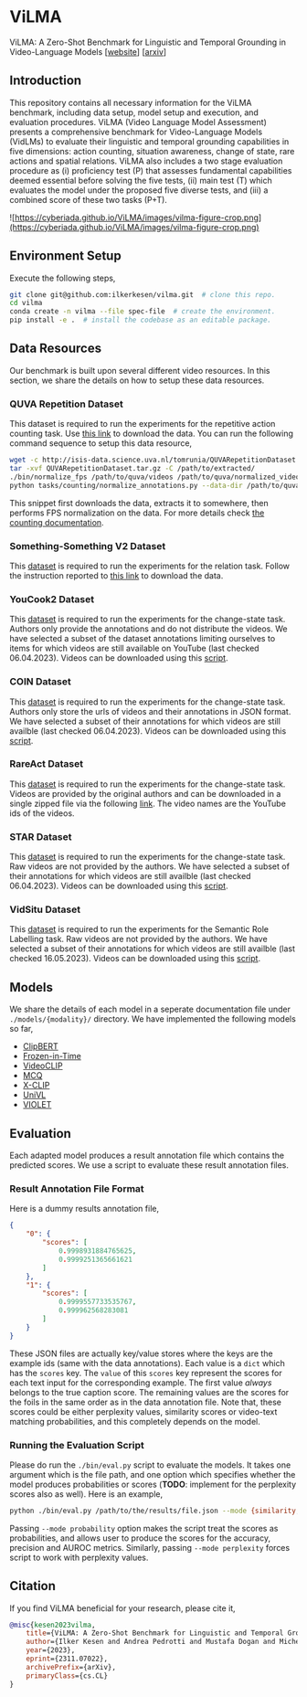 # ViLMA
ViLMA: A Zero-Shot Benchmark for Linguistic and Temporal Grounding in Video-Language Models \[[website](cyberiada.github.io/ViLMA)\] \[[arxiv](https://arxiv.org/abs/2311.07022)\]


## Introduction

This repository contains all necessary information for the ViLMA benchmark, including data setup, model setup and execution, and evaluation procedures. ViLMA (Video Language Model Assessment) presents a comprehensive benchmark for Video-Language Models (VidLMs) to evaluate their linguistic and temporal grounding capabilities in five dimensions: action counting, situation awareness, change of state, rare actions and spatial relations. ViLMA also includes a two stage evaluation procedure as (i) proficiency test (P) that assesses fundamental capabilities deemed essential before solving the five tests, (ii) main test (T) which evaluates the model under the proposed five diverse tests, and (iii) a combined score of these two tasks (P+T). 

![https://cyberiada.github.io/ViLMA/images/vilma-figure-crop.png](https://cyberiada.github.io/ViLMA/images/vilma-figure-crop.png)

## Environment Setup
Execute the following steps,

```bash
git clone git@github.com:ilkerkesen/vilma.git  # clone this repo.
cd vilma
conda create -n vilma --file spec-file  # create the environment.
pip install -e .  # install the codebase as an editable package.
```

## Data Resources

Our benchmark is built upon several different video resources. In this section, we share the details on how to setup these data resources.

### QUVA Repetition Dataset

This dataset is required to run the experiments for the repetitive action counting task. Use [this link](http://isis-data.science.uva.nl/tomrunia/QUVARepetitionDataset.tar.gz) to download the data. You can run the following command sequence to setup this data resource,

```bash
wget -c http://isis-data.science.uva.nl/tomrunia/QUVARepetitionDataset.tar.gz
tar -xvf QUVARepetitionDataset.tar.gz -C /path/to/extracted/
./bin/normalize_fps /path/to/quva/videos /path/to/quva/normalized_videos
python tasks/counting/normalize_annotations.py --data-dir /path/to/quva
```

This snippet first downloads the data, extracts it to somewhere, then performs FPS normalization on the data. For more details check [the counting documentation](/tasks/counting/README.md).

### Something-Something V2 Dataset

This [dataset](https://developer.qualcomm.com/software/ai-datasets/something-something) is required to run the experiments for the relation task. Follow the instruction reported to [this link](https://developer.qualcomm.com/software/ai-datasets/something-something) to download the data.


### YouCook2 Dataset

This [dataset](http://youcook2.eecs.umich.edu/) is required to run the experiments for the change-state task. Authors only provide the annotations and do not distribute the videos. We have selected a subset of the dataset annotations limiting ourselves to items for which videos are still available on YouTube (last checked 06.04.2023). Videos can be downloaded using this [script](bin/youtube_downloader).

### COIN Dataset

This [dataset](https://coin-dataset.github.io/) is required to run the experiments for the change-state task. Authors only store the urls of videos and their annotations in JSON format. We have selected a subset of their annotations for which videos are still availble (last checked 06.04.2023). Videos can be downloaded using this [script](bin/youtube_downloader).


### RareAct Dataset

This [dataset](https://github.com/antoine77340/RareAct) is required to run the
experiments for the change-state task.
Videos are provided by the original authors and can be downloaded in a single zipped file via the following [link](https://www.rocq.inria.fr/cluster-willow/amiech/rareact.zip). The video names are the YouTube ids of the videos.


### STAR Dataset

This [dataset](https://bobbywu.com/STAR/) is required to run the experiments for the change-state task. Raw videos are not provided by the authors. We have selected a subset of their annotations for which videos are still availble (last checked 06.04.2023). Videos can be downloaded using this [script](bin/youtube_downloader).

### VidSitu Dataset

This [dataset](https://vidsitu.org/) is required to run the experiments for the Semantic Role Labelling task. Raw videos are not provided by the authors. We have selected a subset of their annotations for which videos are still availble (last checked 16.05.2023). Videos can be downloaded using this [script](bin/youtube_downloader).

## Models

We share the details of each model in a seperate documentation file under `./models/{modality}/` directory. We have implemented the following models so far,

- [ClipBERT](./models/video/ClipBERT.md)
- [Frozen-in-Time](./models/video/FiT.md)
- [VideoCLIP](./models/video/VideoCLIP.md)
- [MCQ](./models/video/MCQ.md)
- [X-CLIP](./models/video/X-CLIP.md)
- [UniVL](./models/video/UniVL.md)
- [VIOLET](./models/video/VIOLET.md)

## Evaluation

Each adapted model produces a result annotation file which contains the predicted scores. We use a script to evaluate these result annotation files.

### Result Annotation File Format

Here is a dummy results annotation file,

```json
{
    "0": {
        "scores": [
            0.9998931884765625,
            0.9999251365661621
        ]
    },
    "1": {
        "scores": [
            0.9999557733535767,
            0.999962568283081
        ]
    }
}
```

These JSON files are actually key/value stores where the keys are the example ids (same with the data annotations). Each value is a `dict` which has the `scores` key. The `value` of this `scores` key represent the scores for each text input for the corresponding example. The first value *always* belongs to the true caption score. The remaining values are the scores for the foils in the same order as in the data annotation file. Note that, these scores could be either perplexity values, similarity scores or video-text matching probabilities, and this completely depends on the model.

### Running the Evaluation Script

Please do run the `./bin/eval.py` script to evaluate the models. It takes one argument which is the file path, and one option which specifies whether the model produces probabilities or scores (**TODO**: implement for the perplexity scores also as well). Here is an example,

```bash
python ./bin/eval.py /path/to/the/results/file.json --mode {similarity,probability,perplexity}
```

Passing `--mode probability` option makes the script treat the scores as probabilities, and allows user to produce the scores for the accuracy, precision and AUROC metrics. Similarly, passing `--mode perplexity` forces script to work with perplexity values.


## Citation
If you find ViLMA beneficial for your research, please cite it, 

```bibtex
@misc{kesen2023vilma,
    title={ViLMA: A Zero-Shot Benchmark for Linguistic and Temporal Grounding in Video-Language Models},
    author={Ilker Kesen and Andrea Pedrotti and Mustafa Dogan and Michele Cafagna and Emre Can Acikgoz and Letitia Parcalabescu and Iacer Calixto and Anette Frank and Albert Gatt and Aykut Erdem and Erkut Erdem},
    year={2023},
    eprint={2311.07022},
    archivePrefix={arXiv},
    primaryClass={cs.CL}
}
```